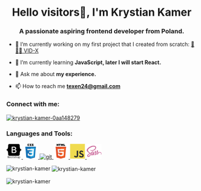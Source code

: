 <h1 align="center">Hello visitors👋, I'm Krystian Kamer</h1>
<h3 align="center">A passionate aspiring frontend developer from Poland.</h3>

- 🔭 I’m currently working on my first project that I created from scratch: <a href="https://vid-x.vercel.app/" target="blank" height="40" width="40">🍿🍿🍿 VID-X </a>

- 🌱 I’m currently learning **JavaScript, later I will start React.**

- 💬 Ask me about **my experience.**

- 📫 How to reach me **texen24@gmail.com**

<h3 align="left">Connect with me:</h3>
<p align="left">
<a href="https://linkedin.com/in/krystian-kamer-0aa148279" target="blank"><img align="center" src="https://raw.githubusercontent.com/rahuldkjain/github-profile-readme-generator/master/src/images/icons/Social/linked-in-alt.svg" alt="krystian-kamer-0aa148279" height="30" width="40" /></a>
</p>

<h3 align="left">Languages and Tools:</h3>
<p align="left"> <a href="https://getbootstrap.com" target="_blank" rel="noreferrer"> <img src="https://raw.githubusercontent.com/devicons/devicon/master/icons/bootstrap/bootstrap-plain-wordmark.svg" alt="bootstrap" width="40" height="40"/> </a> <a href="https://www.w3schools.com/css/" target="_blank" rel="noreferrer"> <img src="https://raw.githubusercontent.com/devicons/devicon/master/icons/css3/css3-original-wordmark.svg" alt="css3" width="40" height="40"/> </a> <a href="https://git-scm.com/" target="_blank" rel="noreferrer"> <img src="https://www.vectorlogo.zone/logos/git-scm/git-scm-icon.svg" alt="git" width="40" height="40"/> </a> <a href="https://www.w3.org/html/" target="_blank" rel="noreferrer"> <img src="https://raw.githubusercontent.com/devicons/devicon/master/icons/html5/html5-original-wordmark.svg" alt="html5" width="40" height="40"/> </a> <a href="https://developer.mozilla.org/en-US/docs/Web/JavaScript" target="_blank" rel="noreferrer"> <img src="https://raw.githubusercontent.com/devicons/devicon/master/icons/javascript/javascript-original.svg" alt="javascript" width="40" height="40"/> </a> <a href="https://sass-lang.com" target="_blank" rel="noreferrer"> <img src="https://raw.githubusercontent.com/devicons/devicon/master/icons/sass/sass-original.svg" alt="sass" width="40" height="40"/> </a> </p>

<p><img align="left" src="https://github-readme-stats.vercel.app/api/top-langs?username=krystian-kamer&show_icons=true&locale=en&layout=compact" alt="krystian-kamer" /></p>

<p>&nbsp;<img align="center" src="https://github-readme-stats.vercel.app/api?username=krystian-kamer&show_icons=true&locale=en" alt="krystian-kamer" /></p>

<p><img align="center" src="https://github-readme-streak-stats.herokuapp.com/?user=krystian-kamer&" alt="krystian-kamer" /></p>
